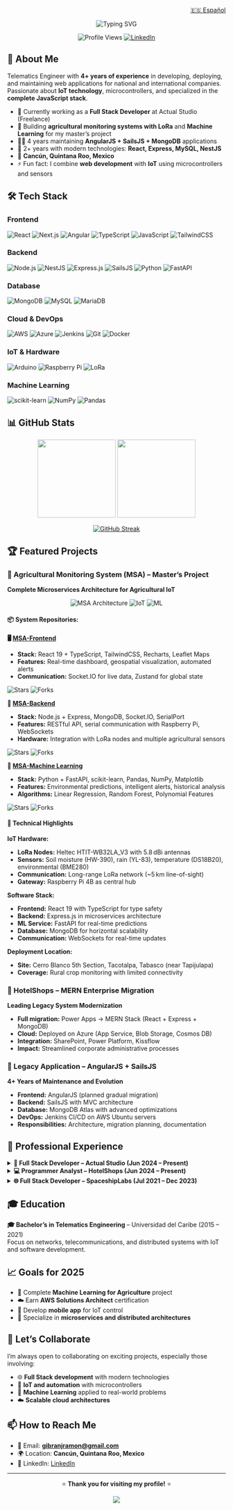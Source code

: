 <!--
**jipixz/jipixz** is a ✨ _special_ ✨ repository because its `README.md` (this file) appears on your GitHub profile.

Here are some ideas to get you started:

- 🔭 I’m currently working on ...
- 🌱 I’m currently learning ...
- 👯 I’m looking to collaborate on ...
- 🤔 I’m looking for help with ...
- 💬 Ask me about ...
- 📫 How to reach me: ...
- 😄 Pronouns: ...
- ⚡ Fun fact: ...
-->
<!--# Crear el README personalizado para el perfil de GitHub basado en la información del CV y experiencia

readme_content = '''# ¡Hola! 👋 Soy Gibrán de Jesús Ramón Perera-->


<p align="right">
  <a href="README.es.md">🇪🇸 Español</a>
</p>

<div align="center">
  
  ![Typing SVG](https://readme-typing-svg.herokuapp.com?font=Fira+Code&pause=1000&center=true&vCenter=true&width=435&lines=Full+Stack+Developer;Telematics+Engineer;4%2B+years+of+experience;IoT+%26+Technology+Enthusiast;JavaScript+Stack+Specialist)

  ![Profile Views](https://komarev.com/ghpvc/?username=jipixz&color=0e75b6&style=flat-square)
  [![LinkedIn](https://img.shields.io/badge/LinkedIn-Connect-blue?style=flat-square&logo=linkedin)](https://linkedin.com/in/jipixz)
  
</div>

## 🚀 About Me

Telematics Engineer with **4+ years of experience** in developing, deploying, and maintaining web applications for national and international companies. Passionate about **IoT technology**, microcontrollers, and specialized in the **complete JavaScript stack**.

- 🔭 Currently working as a **Full Stack Developer** at Actual Studio (Freelance)  
- 🌱 Building **agricultural monitoring systems with LoRa** and **Machine Learning** for my master’s project  
- 👨‍💻 4 years maintaining **AngularJS + SailsJS + MongoDB** applications  
- 🎯 2+ years with modern technologies: **React, Express, MySQL, NestJS**  
- 📍 **Cancún, Quintana Roo, Mexico**  
- ⚡ Fun fact: I combine **web development** with **IoT** using microcontrollers and sensors  

## 🛠️ Tech Stack

### Frontend
![React](https://img.shields.io/badge/-React-61DAFB?style=flat-square&logo=react&logoColor=black)
![Next.js](https://img.shields.io/badge/-Next.js-000000?style=flat-square&logo=next.js&logoColor=white)
![Angular](https://img.shields.io/badge/-Angular-DD0031?style=flat-square&logo=angular&logoColor=white)
![TypeScript](https://img.shields.io/badge/-TypeScript-007ACC?style=flat-square&logo=typescript&logoColor=white)
![JavaScript](https://img.shields.io/badge/-JavaScript-F7DF1E?style=flat-square&logo=javascript&logoColor=black)
![TailwindCSS](https://img.shields.io/badge/-TailwindCSS-38B2AC?style=flat-square&logo=tailwind-css&logoColor=white)

### Backend
![Node.js](https://img.shields.io/badge/-Node.js-339933?style=flat-square&logo=node.js&logoColor=white)
![NestJS](https://img.shields.io/badge/-NestJS-E0234E?style=flat-square&logo=nestjs&logoColor=white)
![Express.js](https://img.shields.io/badge/-Express.js-000000?style=flat-square&logo=express&logoColor=white)
![SailsJS](https://img.shields.io/badge/-SailsJS-14ACC2?style=flat-square&logo=sails.js&logoColor=white)
![Python](https://img.shields.io/badge/-Python-3776AB?style=flat-square&logo=python&logoColor=white)
![FastAPI](https://img.shields.io/badge/-FastAPI-009688?style=flat-square&logo=fastapi&logoColor=white)

### Database
![MongoDB](https://img.shields.io/badge/-MongoDB-47A248?style=flat-square&logo=mongodb&logoColor=white)
![MySQL](https://img.shields.io/badge/-MySQL-4479A1?style=flat-square&logo=mysql&logoColor=white)
![MariaDB](https://img.shields.io/badge/-MariaDB-003545?style=flat-square&logo=mariadb&logoColor=white)

### Cloud & DevOps
![AWS](https://img.shields.io/badge/-AWS-232F3E?style=flat-square&logo=amazon-aws&logoColor=white)
![Azure](https://img.shields.io/badge/-Azure-0089D0?style=flat-square&logo=microsoft-azure&logoColor=white)
![Jenkins](https://img.shields.io/badge/-Jenkins-D24939?style=flat-square&logo=jenkins&logoColor=white)
![Git](https://img.shields.io/badge/-Git-F05032?style=flat-square&logo=git&logoColor=white)
![Docker](https://img.shields.io/badge/-Docker-2496ED?style=flat-square&logo=docker&logoColor=white)

### IoT & Hardware
![Arduino](https://img.shields.io/badge/-Arduino-00979D?style=flat-square&logo=arduino&logoColor=white)
![Raspberry Pi](https://img.shields.io/badge/-Raspberry%20Pi-A22846?style=flat-square&logo=raspberry-pi&logoColor=white)
![LoRa](https://img.shields.io/badge/-LoRa-1ABC9C?style=flat-square&logo=lora&logoColor=white)

### Machine Learning
![scikit-learn](https://img.shields.io/badge/-scikit%20learn-F7931E?style=flat-square&logo=scikit-learn&logoColor=white)
![NumPy](https://img.shields.io/badge/-NumPy-013243?style=flat-square&logo=numpy&logoColor=white)
![Pandas](https://img.shields.io/badge/-Pandas-150458?style=flat-square&logo=pandas&logoColor=white)

## 📊 GitHub Stats

<div align="center">
  
  <img height="180em" src="https://github-readme-stats.vercel.app/api?username=jipixz&show_icons=true&theme=tokyonight&include_all_commits=true&count_private=true"/>
  <img height="180em" src="https://github-readme-stats.vercel.app/api/top-langs/?username=jipixz&layout=compact&langs_count=8&theme=tokyonight"/>

</div>

<div align="center">
  
  [![GitHub Streak](https://streak-stats.demolab.com?user=jipixz&theme=tokyonight&exclude_days=Sun%2CSat)](https://git.io/streak-stats)

</div>

## 🏆 Featured Projects

### 🌱 Agricultural Monitoring System (MSA) – Master’s Project  
**Complete Microservices Architecture for Agricultural IoT**

<div align="center">
  
  ![MSA Architecture](https://img.shields.io/badge/Architecture-Microservices-orange?style=for-the-badge)
  ![IoT](https://img.shields.io/badge/IoT-LoRa_Network-green?style=for-the-badge)
  ![ML](https://img.shields.io/badge/ML-Predictions-blue?style=for-the-badge)
  
</div>

#### 📦 System Repositories:

**🖥️ [MSA-Frontend](https://github.com/jipixz/msa-front)**  
- **Stack:** React 19 + TypeScript, TailwindCSS, Recharts, Leaflet Maps  
- **Features:** Real-time dashboard, geospatial visualization, automated alerts  
- **Communication:** Socket.IO for live data, Zustand for global state  

![Stars](https://img.shields.io/github/stars/jipixz/msa-front?style=social)
![Forks](https://img.shields.io/github/forks/jipixz/msa-front?style=social)

**🔧 [MSA-Backend](https://github.com/jipixz/msa-back)**  
- **Stack:** Node.js + Express, MongoDB, Socket.IO, SerialPort  
- **Features:** RESTful API, serial communication with Raspberry Pi, WebSockets  
- **Hardware:** Integration with LoRa nodes and multiple agricultural sensors  

![Stars](https://img.shields.io/github/stars/jipixz/msa-back?style=social)
![Forks](https://img.shields.io/github/forks/jipixz/msa-back?style=social)

**🤖 [MSA-Machine Learning](https://github.com/jipixz/msa-back-LR-py)**
- **Stack:** Python + FastAPI, scikit-learn, Pandas, NumPy, Matplotlib  
- **Features:** Environmental predictions, intelligent alerts, historical analysis  
- **Algorithms:** Linear Regression, Random Forest, Polynomial Features  

![Stars](https://img.shields.io/github/stars/jipixz/msa-back-LR-py?style=social)
![Forks](https://img.shields.io/github/forks/jipixz/msa-back-LR-py?style=social)

#### 🎯 Technical Highlights

**IoT Hardware:**  
- **LoRa Nodes:** Heltec HTIT-WB32LA_V3 with 5.8 dBi antennas  
- **Sensors:** Soil moisture (HW-390), rain (YL-83), temperature (DS18B20), environmental (BME280)  
- **Communication:** Long-range LoRa network (~5 km line-of-sight)  
- **Gateway:** Raspberry Pi 4B as central hub  

**Software Stack:**  
- **Frontend:** React 19 with TypeScript for type safety  
- **Backend:** Express.js in microservices architecture  
- **ML Service:** FastAPI for real-time predictions  
- **Database:** MongoDB for horizontal scalability  
- **Communication:** WebSockets for real-time updates  

**Deployment Location:**  
- **Site:** Cerro Blanco 5th Section, Tacotalpa, Tabasco (near Tapijulapa)  
- **Coverage:** Rural crop monitoring with limited connectivity  

### 🏨 HotelShops – MERN Enterprise Migration  
**Leading Legacy System Modernization**

- **Full migration:** Power Apps → MERN Stack (React + Express + MongoDB)  
- **Cloud:** Deployed on Azure (App Service, Blob Storage, Cosmos DB)  
- **Integration:** SharePoint, Power Platform, Kissflow  
- **Impact:** Streamlined corporate administrative processes  

### 🔧 Legacy Application – AngularJS + SailsJS  
**4+ Years of Maintenance and Evolution**

- **Frontend:** AngularJS (planned gradual migration)  
- **Backend:** SailsJS with MVC architecture  
- **Database:** MongoDB Atlas with advanced optimizations  
- **DevOps:** Jenkins CI/CD on AWS Ubuntu servers  
- **Responsibilities:** Architecture, migration planning, documentation  

## 💼 Professional Experience

<details>
<summary><b>🚀 Full Stack Developer – Actual Studio (Jun 2024 – Present)</b></summary>

- Maintained and evolved **AngularJS + SailsJS** applications  
- Managed **MongoDB Atlas** with Jenkins + AWS CI/CD pipelines  
- Documented and planned **technology migrations**  
- Optimized performance and scalability  

</details>

<details>
<summary><b>💻 Programmer Analyst – HotelShops (Jun 2024 – Present)</b></summary>

- Led **Power Apps → MERN** migration  
- Deployed on **Azure**: App Service, Blob Storage, Cosmos DB  
- Automated processes with **Power Platform** and **Kissflow**  
- Integrated **SharePoint** workflows  

</details>

<details>
<summary><b>🌐 Full Stack Developer – SpaceshipLabs (Jul 2021 – Dec 2023)</b></summary>

- Frontend development with **Angular** and APIs with **Node.js (SailsJS)**  
- Managed **MySQL, MariaDB, MongoDB** databases  
- Custom WordPress and Shopify development  
- Web performance optimization with Google PageSpeed Insights  

</details>

## 🎓 Education

**🎓 Bachelor’s in Telematics Engineering** – Universidad del Caribe (2015 – 2021)  
Focus on networks, telecommunications, and distributed systems with IoT and software development.

## 📈 Goals for 2025

- 🔬 Complete **Machine Learning for Agriculture** project  
- ☁️ Earn **AWS Solutions Architect** certification  
- 📱 Develop **mobile app** for IoT control  
- 🎯 Specialize in **microservices and distributed architectures**

## 🤝 Let’s Collaborate

I’m always open to collaborating on exciting projects, especially those involving:  
- 🌐 **Full Stack development** with modern technologies  
- 🔧 **IoT and automation** with microcontrollers  
- 🤖 **Machine Learning** applied to real-world problems  
- ☁️ **Scalable cloud architectures**

## 📫 How to Reach Me

- 📧 Email: **gibranjramon@gmail.com**  
- 🌍 Location: **Cancún, Quintana Roo, Mexico**  
- 💼 LinkedIn: [LinkedIn](https://linkedin.com/in/jipixz)

---

<div align="center">
  
  ⭐️ **Thank you for visiting my profile!** ⭐️  
  
  <img src="https://forthebadge.com/images/badges/built-with-love.svg" />
  
</div>
